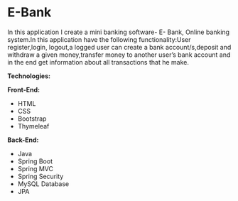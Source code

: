 # E-Bank
In this application I create a mini banking software- E- Bank, Online banking system.In this application have the following functionality:User register,login, logout,a logged user can create a bank account/s,deposit and withdraw a given money,transfer money to another user’s bank account and in the end get information about all transactions that he make.  

**Technologies:**

**Front-End:**

*   HTML
*   CSS
*   Bootstrap
*   Thymeleaf

 
**Back-End:**
*   Java
*   Spring Boot
*   Spring MVC
*   Spring Security
*   MySQL Database
*   JPA
